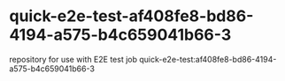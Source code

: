 # quick-e2e-test-af408fe8-bd86-4194-a575-b4c659041b66-3
repository for use with E2E test job quick-e2e-test:af408fe8-bd86-4194-a575-b4c659041b66-3
